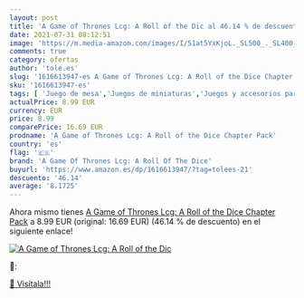 ```yaml
---
layout: post
title: 'A Game of Thrones Lcg: A Roll of the Dic al 46.14 % de descuento'
date: 2021-07-31 08:12:51
image: 'https://m.media-amazon.com/images/I/51at5YxKjoL._SL500_._SL400_.jpg'
comments: true
category: ofertas
author: 'tole.es'
slug: '1616613947-es A Game of Thrones Lcg: A Roll of the Dice Chapter Pack'
sku: '1616613947-es'
tags: [ 'Juego de mesa','Juegos de miniaturas','Juegos y accesorios para juegos','Juguetes','Juguetes y juegos','a game of thrones lcg: a roll of the dice', ]
actualPrice: 8.99 EUR
currency: EUR
price: 8.99
comparePrice: 16.69 EUR
prodname: 'A Game of Thrones Lcg: A Roll of the Dice Chapter Pack'
country: 'es'
flag: '🇪🇸'
brand: 'A Game Of Thrones Lcg: A Roll Of The Dice'
buyurl: 'https://www.amazon.es/dp/1616613947/?tag=tolees-21'
descuento: '46.14'
average: '8.1725'
---
```


Ahora mismo tienes [A Game of Thrones Lcg: A Roll of the Dice Chapter Pack](https://www.amazon.es/dp/1616613947/?tag=tolees-21) a 8.99 EUR (original: 16.69 EUR) (46.14 %  de descuento) en el siguiente enlace!

[![A Game of Thrones Lcg: A Roll of the Dic](https://m.media-amazon.com/images/I/51at5YxKjoL._SL500_._SL400_.jpg)](https://www.amazon.es/dp/1616613947/?tag=tolees-21)

🔎:


[🛒 Visítala!!!](https://www.amazon.es/dp/1616613947/?tag=tolees-21)
